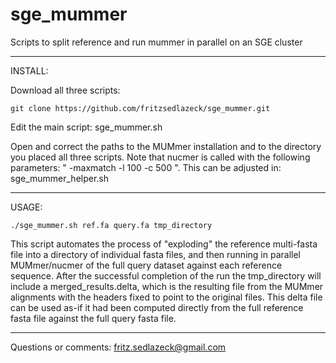 # sge_mummer
Scripts to split reference and run mummer in parallel on an SGE cluster

**************************************

INSTALL:

Download all three scripts:
```
git clone https://github.com/fritzsedlazeck/sge_mummer.git
```

Edit the main script: sge_mummer.sh

Open and correct the paths to the MUMmer installation and to the directory you placed all three scripts. 
Note that nucmer is called with the following parameters: " -maxmatch -l 100 -c 500 ". This can be adjusted in: sge_mummer_helper.sh

**************************************

USAGE:

```
./sge_mummer.sh ref.fa query.fa tmp_directory
```

This script automates the process of "exploding" the reference multi-fasta file into a directory of individual fasta files, and then running in parallel MUMmer/nucmer of the full query dataset against each reference sequence. After the successful completion of the run the tmp_directory will include a merged_results.delta, which is the resulting file from the MUMmer alignments with the headers fixed to point to the original files. This delta file can be used as-if it had been computed directly from the full reference fasta file against the full query fasta file.


***************************************

Questions or comments:
fritz.sedlazeck@gmail.com
